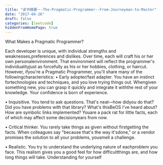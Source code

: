 ```yaml
---
title: "读书摘要－-The-Pragmatic-Programmer--From-Journeyman-to-Master"
date: "2017-04-26"
draft: false
categories: [leetcode]
hiddenFromHomePage: true
---
```

What Makes a Pragmatic Programmer?

Each developer is unique, with individual strengths and weaknesses,preferences and dislikes. Over time, each will craft his or her own personalenvironment. That environment will reflect the programmer's individualityjust as forcefully as his or her hobbies, clothing, or haircut. However, ifyou're a Pragmatic Programmer, you'll share many of the followingcharacteristics:
• Early adopter/fast adapter. You have an instinct fortechnologies and techniques, and you love trying things out. Whengiven something new, you can grasp it quickly and integrate it withthe rest of your knowledge. Your confidence is born of experience.

• Inquisitive. You tend to ask questions. That's neat—how didyou do that? Did you have problems with that library? What's thisBeOS I've heard about? How are symbolic links implemented? Youare a pack rat for little facts, each of which may affect some decisionyears from now.

• Critical thinker. You rarely take things as given without firstgetting the facts. When colleagues say "because that's the way it'sdone," or a vendor promises the solution to all your problems, yousmell a challenge.

• Realistic. You try to understand the underlying nature of eachproblem you face. This realism gives you a good feel for how difficultthings are, and how long things will take. Understanding for yourself
